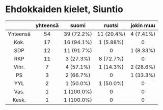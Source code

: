 # Ehdokkaiden kielet, Siuntio

| |yhteensä|suomi|ruotsi|jokin muu|
|:---:|:---:|:---:|:---:|:---:|
|Yhteensä|54|39 (72.2%)|11 (20.4%)|4 (7.41%)|
|Kok.|17|16 (94.1%)|1 (5.88%)|0|
|SDP|12|11 (91.7%)|0|1 (8.33%)|
|RKP|11|3 (27.3%)|8 (72.7%)|0|
|Vihr.|7|4 (57.1%)|1 (14.3%)|2 (28.6%)|
|PS|3|2 (66.7%)|0|1 (33.3%)|
|YYL|2|1 (50.0%)|1 (50.0%)|0|
|Vas.|1|1 (100.0%)|0|0|
|Kesk.|1|1 (100.0%)|0|0|

